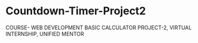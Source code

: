 # Countdown-Timer-Project2
COURSE- WEB DEVELOPMENT BASIC CALCULATOR PROJECT-2, VIRTUAL INTERNSHIP, UNIFIED MENTOR
